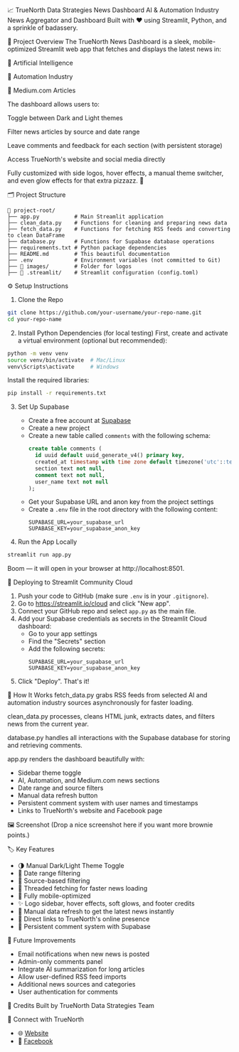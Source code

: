 📈 TrueNorth Data Strategies News Dashboard
AI & Automation Industry News Aggregator and Dashboard
Built with ❤️ using Streamlit, Python, and a sprinkle of badassery.

🚀 Project Overview
The TrueNorth News Dashboard is a sleek, mobile-optimized Streamlit web app that fetches and displays the latest news in:

🧠 Artificial Intelligence

🤖 Automation Industry

📝 Medium.com Articles

The dashboard allows users to:

Toggle between Dark and Light themes

Filter news articles by source and date range

Leave comments and feedback for each section (with persistent storage)

Access TrueNorth's website and social media directly

Fully customized with side logos, hover effects, a manual theme switcher, and even glow effects for that extra pizzazz. 🎉

🗂️ Project Structure
```
📂 project-root/
├── app.py           # Main Streamlit application
├── clean_data.py    # Functions for cleaning and preparing news data
├── fetch_data.py    # Functions for fetching RSS feeds and converting to clean DataFrame
├── database.py      # Functions for Supabase database operations
├── requirements.txt # Python package dependencies
├── README.md        # This beautiful documentation
├── .env             # Environment variables (not committed to Git)
├── 📂 images/        # Folder for logos
├── 📂 .streamlit/    # Streamlit configuration (config.toml)
```

⚙️ Setup Instructions
1. Clone the Repo
```bash
git clone https://github.com/your-username/your-repo-name.git
cd your-repo-name
```

2. Install Python Dependencies (for local testing)
First, create and activate a virtual environment (optional but recommended):

```bash
python -m venv venv
source venv/bin/activate  # Mac/Linux
venv\Scripts\activate     # Windows
```

Install the required libraries:

```bash
pip install -r requirements.txt
```

3. Set Up Supabase
   - Create a free account at [Supabase](https://supabase.com/)
   - Create a new project
   - Create a new table called `comments` with the following schema:
     ```sql
     create table comments (
       id uuid default uuid_generate_v4() primary key,
       created_at timestamp with time zone default timezone('utc'::text, now()) not null,
       section text not null,
       comment text not null,
       user_name text not null
     );
     ```
   - Get your Supabase URL and anon key from the project settings
   - Create a `.env` file in the root directory with the following content:
     ```
     SUPABASE_URL=your_supabase_url
     SUPABASE_KEY=your_supabase_anon_key
     ```

4. Run the App Locally
```bash
streamlit run app.py
```

Boom — it will open in your browser at http://localhost:8501.

🚀 Deploying to Streamlit Community Cloud

1. Push your code to GitHub (make sure `.env` is in your `.gitignore`).
2. Go to https://streamlit.io/cloud and click "New app".
3. Connect your GitHub repo and select `app.py` as the main file.
4. Add your Supabase credentials as secrets in the Streamlit Cloud dashboard:
   - Go to your app settings
   - Find the "Secrets" section
   - Add the following secrets:
     ```
     SUPABASE_URL=your_supabase_url
     SUPABASE_KEY=your_supabase_anon_key
     ```
5. Click "Deploy". That's it!

📡 How It Works
fetch_data.py grabs RSS feeds from selected AI and automation industry sources asynchronously for faster loading.

clean_data.py processes, cleans HTML junk, extracts dates, and filters news from the current year.

database.py handles all interactions with the Supabase database for storing and retrieving comments.

app.py renders the dashboard beautifully with:

- Sidebar theme toggle
- AI, Automation, and Medium.com news sections
- Date range and source filters
- Manual data refresh button
- Persistent comment system with user names and timestamps
- Links to TrueNorth's website and Facebook page

🖼️ Screenshot
(Drop a nice screenshot here if you want more brownie points.)

🏷️ Key Features
- 🌗 Manual Dark/Light Theme Toggle
- 📅 Date range filtering
- 📰 Source-based filtering
- 🚀 Threaded fetching for faster news loading
- 📱 Fully mobile-optimized
- ✨ Logo sidebar, hover effects, soft glows, and footer credits
- 🔄 Manual data refresh to get the latest news instantly
- 🔗 Direct links to TrueNorth's online presence
- 💬 Persistent comment system with Supabase

🔮 Future Improvements
- Email notifications when new news is posted
- Admin-only comments panel
- Integrate AI summarization for long articles
- Allow user-defined RSS feed imports
- Additional news sources and categories
- User authentication for comments

🤖 Credits
Built by TrueNorth Data Strategies Team

📱 Connect with TrueNorth
- 🌐 [Website](https://www.truenorthstrategyops.com/)
- 📘 [Facebook](https://www.facebook.com/profile.php?viewas=100000686899395&id=61577047841328)